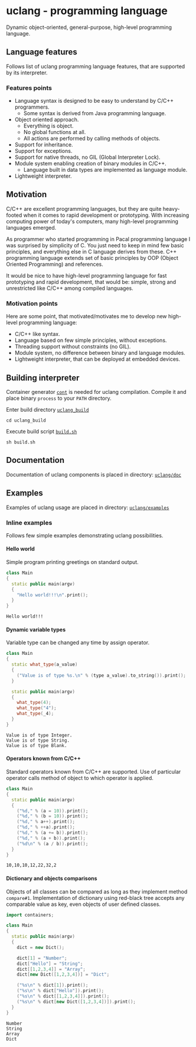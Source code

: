 # uclang - programming language

Dynamic object-oriented, general-purpose, high-level programming language.

## Language features

Follows list of uclang programming language features, that are supported by
its interpreter.

### Features points

* Language syntax is designed to be easy to understand by C/C++ programmers.
  * Some syntax is derived from Java programming language.
* Object oriented approach.
  * Everything is object. 
  * No global functions at all.
  * All actions are performed by calling methods of objects.
* Support for inheritance.
* Support for exceptions.
* Support for native threads, no GIL (Global Interpreter Lock).
* Module system enabling creation of binary modules in C/C++.
  * Language built in data types are implemented as language module.
* Lightweight interpreter.

## Motivation

C/C++ are excellent programming languages, but they are quite heavy-footed when
it comes to rapid development or prototyping.  With increasing computing power
of today's computers, many high-level programming languages emerged.

<!--
Many of widely known high-level programming languages have indisputable
influence on programing as we know it today. Some of these languages are even
used as first programming language in programming courses (MIT - Python).
-->

As programmer who started programming in Pacal programming language I was
surprised by simplicity of C. You just need to keep in mind few basic
principles, and everything else in C language derives from these.  C++
programming language extends set of basic principles by OOP (Object Oriented
Programming) and references.

It would be nice to have high-level programming language for fast prototyping
and rapid development, that would be: simple, strong and unrestricted like
C/C++ among compiled languages.

<!--
Advantages and drawbacks of some widespread high-level languages:

* Python
  * `-` Extraordinary language syntax to which everybody (including me) have to get used to.
  * `-` Too many unnecessary global functions and keywords.
  * `-` Global interpreter lock (GIL).
  * `+` Sophisticated module system, no difference between binary and language modules.
    * `+` Huge amount of native modules and libraries.
  * `-` Heavyweight interpreters, that are not so easily deployable on embedded devices.

* JavaScript
  * C/C++ like syntax more or less.
  * `+` Simple principles behind whole language.
    * `-` Arrays implemented as objects.
  * `+` Effective implementation and optimization (V8 JavaScript engine).
  * `-` Too many pitfalls waiting on unexperienced JavaScript programmers.
  * `-` One execution thread for process (not counting GC thread).
    * `+` Simplicity of usage resulting from this characteristics.
-->

### Motivation points

Here are some point, that motivated/motivates me to develop new high-level
programming language:

* C/C++ like syntax.
* Language based on few simple principles, without exceptions.
* Threading support without constraints (no GIL).
* Module system, no difference between binary and language modules.
* Lightweight interpreter, that can be deployed at embedded devices.

## Building interpreter

Container generator [`cont`](https://github.com/izuzanak/cont) is needed for
uclang compilation. Compile it and place binary `process` to your `PATH`
directory.

Enter build directory [`uclang_build`](https://github.com/izuzanak/uclang/tree/master/uclang_build)
```
cd uclang_build
```
Execute build script [`build.sh`](https://github.com/izuzanak/uclang/blob/master/uclang_build/build.sh)
```
sh build.sh
```

## Documentation

Documentation of uclang components is placed in directory: [`uclang/doc`](https://github.com/izuzanak/uclang/tree/master/uclang/doc)

## Examples

Examples of uclang usage are placed in directory: [`uclang/examples`](https://github.com/izuzanak/uclang/tree/master/uclang/examples)

### Inline examples

Follows few simple examples demonstrating uclang possibilities.

#### Hello world

Simple program printing greetings on standard output.

```cpp
class Main
{
  static public main(argv)
  {
    "Hello world!!!\n".print();
  }
}
```
```
Hello world!!!
```

#### Dynamic variable types

Variable type can be changed any time by assign operator.

```cpp
class Main
{
  static what_type(a_value)
  {
    ("Value is of type %s.\n" % (type a_value).to_string()).print();
  }

  static public main(argv)
  {
    what_type(4);
    what_type("4");
    what_type(_4);
  }
}
```
```
Value is of type Integer.
Value is of type String.
Value is of type Blank.
```

#### Operators known from C/C++

Standard operators known from C/C++ are supported. Use of particular operator
calls method of object to which operator is applied.

```cpp
class Main
{
  static public main(argv)
  {
    ("%d," % (a = 10)).print();
    ("%d," % (b = 10)).print();
    ("%d," % a++).print();
    ("%d," % ++a).print();
    ("%d," % (a += b)).print();
    ("%d," % (a + b)).print();
    ("%d\n" % (a / b)).print();
  }
}
```
```
10,10,10,12,22,32,2
```

#### Dictionary and objects comparisons
Objects of all classes can be compared as long as they implement method
`compare#1`.  Implementation of dictionary using red-black tree accepts any
comparable value as key, even objects of user defined classes.

```cpp
import containers;

class Main
{
  static public main(argv)
  {
    dict = new Dict();

    dict[1] = "Number";
    dict["Hello"] = "String";
    dict[[1,2,3,4]] = "Array";
    dict[new Dict([1,2,3,4])] = "Dict";

    ("%s\n" % dict[1]).print();
    ("%s\n" % dict["Hello"]).print();
    ("%s\n" % dict[[1,2,3,4]]).print();
    ("%s\n" % dict[new Dict([1,2,3,4])]).print();
  }
}
```
```
Number
String
Array
Dict
```

